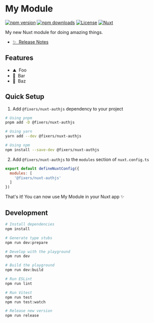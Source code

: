 <!--
Get your module up and running quickly.

Find and replace all on all files (CMD+SHIFT+F):
- Name: My Module
- Package name: @fixers/nuxt-authjs
- Description: My new Nuxt module
-->

# My Module

[![npm version][npm-version-src]][npm-version-href]
[![npm downloads][npm-downloads-src]][npm-downloads-href]
[![License][license-src]][license-href]
[![Nuxt][nuxt-src]][nuxt-href]

My new Nuxt module for doing amazing things.

- [✨ &nbsp;Release Notes](/CHANGELOG.md)
<!-- - [🏀 Online playground](https://stackblitz.com/github/your-org/@fixers/nuxt-authjs?file=playground%2Fapp.vue) -->
<!-- - [📖 &nbsp;Documentation](https://example.com) -->

## Features

<!-- Highlight some of the features your module provide here -->
- ⛰ &nbsp;Foo
- 🚠 &nbsp;Bar
- 🌲 &nbsp;Baz

## Quick Setup

1. Add `@fixers/nuxt-authjs` dependency to your project

```bash
# Using pnpm
pnpm add -D @fixers/nuxt-authjs

# Using yarn
yarn add --dev @fixers/nuxt-authjs

# Using npm
npm install --save-dev @fixers/nuxt-authjs
```

2. Add `@fixers/nuxt-authjs` to the `modules` section of `nuxt.config.ts`

```js
export default defineNuxtConfig({
  modules: [
    '@fixers/nuxt-authjs'
  ]
})
```

That's it! You can now use My Module in your Nuxt app ✨

## Development

```bash
# Install dependencies
npm install

# Generate type stubs
npm run dev:prepare

# Develop with the playground
npm run dev

# Build the playground
npm run dev:build

# Run ESLint
npm run lint

# Run Vitest
npm run test
npm run test:watch

# Release new version
npm run release
```

<!-- Badges -->
[npm-version-src]: https://img.shields.io/npm/v/@fixers/nuxt-authjs/latest.svg?style=flat&colorA=18181B&colorB=28CF8D
[npm-version-href]: https://npmjs.com/package/@fixers/nuxt-authjs

[npm-downloads-src]: https://img.shields.io/npm/dm/@fixers/nuxt-authjs.svg?style=flat&colorA=18181B&colorB=28CF8D
[npm-downloads-href]: https://npmjs.com/package/@fixers/nuxt-authjs

[license-src]: https://img.shields.io/npm/l/@fixers/nuxt-authjs.svg?style=flat&colorA=18181B&colorB=28CF8D
[license-href]: https://npmjs.com/package/@fixers/nuxt-authjs

[nuxt-src]: https://img.shields.io/badge/Nuxt-18181B?logo=nuxt.js
[nuxt-href]: https://nuxt.com
